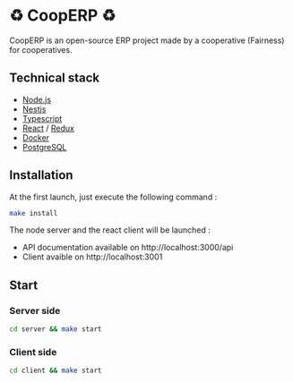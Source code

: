 # :recycle: CoopERP :recycle:

CoopERP is an open-source ERP project made by a cooperative (Fairness) for cooperatives.

## Technical stack

- [Node.js](https://nodejs.org)
- [Nestjs](https://nestjs.com/)
- [Typescript](https://www.typescriptlang.org/)
- [React](https://fr.reactjs.org/) / [Redux](https://redux.js.org/)
- [Docker](https://www.docker.com/)
- [PostgreSQL](https://www.postgresql.org/)

## Installation

At the first launch, just execute the following command :

```bash
make install
```

The node server and the react client will be launched :

- API documentation available on http://localhost:3000/api
- Client avaible on http://localhost:3001

## Start

### Server side

```bash
cd server && make start
```

### Client side

```bash
cd client && make start
```
